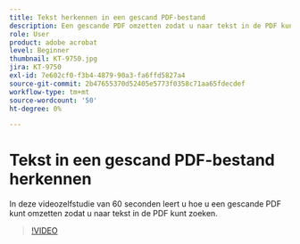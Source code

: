 ```yaml
---
title: Tekst herkennen in een gescand PDF-bestand
description: Een gescande PDF omzetten zodat u naar tekst in de PDF kunt zoeken
role: User
product: adobe acrobat
level: Beginner
thumbnail: KT-9750.jpg
jira: KT-9750
exl-id: 7e602cf0-f3b4-4879-90a3-fa6ffd5827a4
source-git-commit: 2b47655370d52405e5773f0358c71aa65fdecdef
workflow-type: tm+mt
source-wordcount: '50'
ht-degree: 0%

---
```


# Tekst in een gescand PDF-bestand herkennen

In deze videozelfstudie van 60 seconden leert u hoe u een gescande PDF kunt omzetten zodat u naar tekst in de PDF kunt zoeken.

>[!VIDEO](https://video.tv.adobe.com/v/340081?quality=12&learn=on&hidetitle=true)
